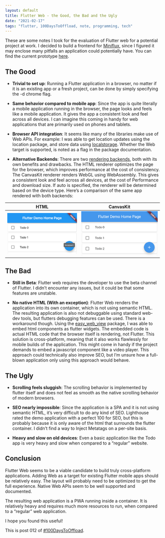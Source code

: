 ```yaml
---
layout: default
title: Flutter Web - the Good, the Bad and the Ugly
date: "2021-02-17"
tags: "flutter, 100DaysToOffload, note, programming, tech"
---
```


These are some notes I took for the evaluation of Flutter web for a potential project at work. I decided to build a frontend for [Miniflux](https://miniflux.app/), since I figured it may enclose many pitfalls an application could potentially have. You can find the current prototype [here](https://github.com/garritfra/FlutterFlux).

## The Good

- **Trivial to set up**: Running a Flutter application in a browser, no matter if it is an existing app or a fresh project, can be done by simply specifying the -d chrome flag.

- **Same behavior compared to mobile app**: Since the app is quite literally a mobile application running in the browser, the page looks and feels like a mobile application. It gives the app a consistent look and feel across all devices. I can imagine this coming in handy for web applications that are primarily used on phones and tablets.

- **Browser API integration**: It seems like many of the libraries make use of Web APIs. For example: I was able to get location updates using the location package, and store data using [localstorage](https://pub.dev/packages/localstorage). Whether the Web target is supported, is noted as a flag in the package documentation.

- **Alternative Backends**: There are two [rendering backends](https://flutter.dev/docs/development/tools/web-renderers), both with its own benefits and drawbacks. The HTML renderer optimizes the page for the browser, which improves performance at the cost of consistency. The CanvasKit renderer renders WebGL using WebAssembly. This gives a consistent look and feel across all devices, at the cost of Performance and download size. If auto is specified, the renderer will be determined based on the device type. Here’s a comparison of the same app rendered with both backends:

|                    HTML                    |                    CanvasKit                    |
| :----------------------------------------: | :---------------------------------------------: |
| ![](/assets/flutter_web_renderer_html.png) | ![](/assets/flutter_web_renderer_canvaskit.png) |

## The Bad

- **Still in Beta**: Flutter web requires the developer to use the beta channel of Flutter. I didn’t encounter any issues, but it could be that some features are unstable.

- **No native HTML (With an exception)**: Flutter Web renders the application into its own container, which is not using semantic HTML. The resulting application is also not debuggable using standard web-dev tools, but flutters debugging features can be used. There is a workaround though. Using the [easy_web_view](https://pub.dev/packages/easy_web_view) package, I was able to embed html components as flutter widgets. The embedded code is actual HTML code that the browser itself is rendering, not Flutter. This solution is cross-platform, meaning that it also works flawlessly for mobile builds of the application. This might come in handy if the project demands to embed a javascript component like a video player. This approach could technically also improve SEO, but I’m unsure how a full-blown application only using this approach would behave.

## The Ugly

- **Scrolling feels sluggish**: The scrolling behavior is implemented by flutter itself and does not feel as smooth as the native scrolling behavior of modern browsers.

- **SEO nearly impossible**: Since the application is a SPA and it is not using semantic HTML, it’s very difficult to do any kind of SEO. Lighthouse rated the demo application with a perfect 100 for SEO, but this is probably because it is only aware of the html that surrounds the flutter container. I didn’t find a way to Inject Metatags on a per-site basis.

- **Heavy and slow on old devices**: Even a basic application like the Todo app is very heavy and slow when compared to a “regular” website.

## Conclusion

Flutter Web seems to be a viable candidate to build truly cross-platform applications. Adding Web as a target for existing Flutter mobile apps should be relatively easy. The layout will probably need to be optimized to get the full experience. Native Web APIs seem to be well supported and documented.

The resulting web application is a PWA running inside a container. It is relatively heavy and requires much more resources to run, when compared to a “regular” web application.

I hope you found this useful!

This is post 012 of [#100DaysToOffload](https://100daystooffload.com/).
